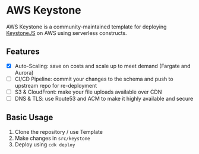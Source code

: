 # AWS Keystone

AWS Keystone is a community-maintained template for deploying [KeystoneJS](https://keystonejs.com/) on AWS using serverless constructs.

## Features
- [x] Auto-Scaling: save on costs and scale up to meet demand (Fargate and Aurora)
- [ ] CI/CD Pipeline: commit your changes to the schema and push to upstream repo for re-deployment
- [ ] S3 & CloudFront: make your file uploads available over CDN
- [ ] DNS & TLS: use Route53 and ACM to make it highly available and secure

## Basic Usage

1. Clone the repository / use Template
2. Make changes in `src/keystone`
3. Deploy using `cdk deploy`
